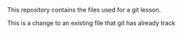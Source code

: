 This repository contains the files used for a git lesson.

This is a  change to an existing file that git has already track
